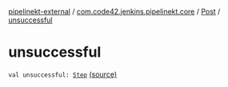[pipelinekt-external](../../index.md) / [com.code42.jenkins.pipelinekt.core](../index.md) / [Post](index.md) / [unsuccessful](./unsuccessful.md)

# unsuccessful

`val unsuccessful: `[`Step`](../../com.code42.jenkins.pipelinekt.core.step/-step/index.md) [(source)](https://github.com/code42/pipelinekt/tree/master/core/src/main/kotlin/com/code42/jenkins/pipelinekt/core/Post.kt#L16)